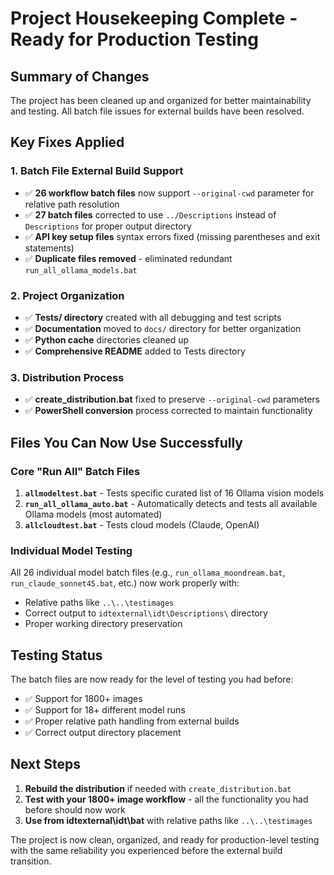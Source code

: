 # Project Housekeeping Complete - Ready for Production Testing

## Summary of Changes

The project has been cleaned up and organized for better maintainability and testing. All batch file issues for external builds have been resolved.

## Key Fixes Applied

### 1. Batch File External Build Support
- ✅ **26 workflow batch files** now support `--original-cwd` parameter for relative path resolution
- ✅ **27 batch files** corrected to use `../Descriptions` instead of `Descriptions` for proper output directory
- ✅ **API key setup files** syntax errors fixed (missing parentheses and exit statements)
- ✅ **Duplicate files removed** - eliminated redundant `run_all_ollama_models.bat`

### 2. Project Organization
- ✅ **Tests/ directory** created with all debugging and test scripts
- ✅ **Documentation** moved to `docs/` directory for better organization
- ✅ **Python cache** directories cleaned up
- ✅ **Comprehensive README** added to Tests directory

### 3. Distribution Process
- ✅ **create_distribution.bat** fixed to preserve `--original-cwd` parameters
- ✅ **PowerShell conversion** process corrected to maintain functionality

## Files You Can Now Use Successfully

### Core "Run All" Batch Files
1. **`allmodeltest.bat`** - Tests specific curated list of 16 Ollama vision models
2. **`run_all_ollama_auto.bat`** - Automatically detects and tests all available Ollama models (most automated)
3. **`allcloudtest.bat`** - Tests cloud models (Claude, OpenAI)

### Individual Model Testing
All 26 individual model batch files (e.g., `run_ollama_moondream.bat`, `run_claude_sonnet45.bat`, etc.) now work properly with:
- Relative paths like `..\..\testimages`
- Correct output to `idtexternal\idt\Descriptions\` directory
- Proper working directory preservation

## Testing Status

The batch files are now ready for the level of testing you had before:
- ✅ Support for 1800+ images
- ✅ Support for 18+ different model runs
- ✅ Proper relative path handling from external builds
- ✅ Correct output directory placement

## Next Steps

1. **Rebuild the distribution** if needed with `create_distribution.bat`
2. **Test with your 1800+ image workflow** - all the functionality you had before should now work
3. **Use from idtexternal\idt\bat** with relative paths like `..\..\testimages`

The project is now clean, organized, and ready for production-level testing with the same reliability you experienced before the external build transition.